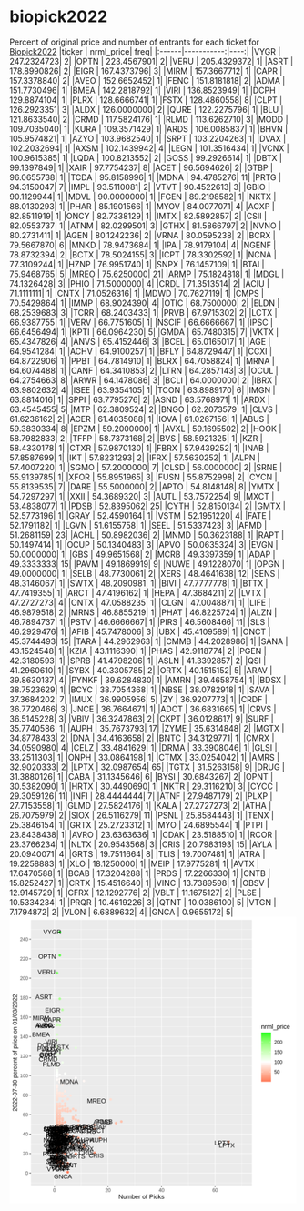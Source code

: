 # biopick2022
Percent of original price and number of entrants for each ticket for [Biopick2022](https://twitter.com/hashtag/Biopick2022)
|ticker |  nrml_price| freq|
|:------|-----------:|----:|
|VYGR   | 247.2324723|    2|
|OPTN   | 223.4567901|    2|
|VERU   | 205.4329372|    1|
|ASRT   | 178.8990826|    2|
|EIGR   | 167.4373796|    3|
|MIRM   | 157.3667712|    1|
|CAPR   | 157.3378840|    2|
|AVEO   | 152.6652452|    1|
|FENC   | 151.8181818|    2|
|ADMA   | 151.7730496|    1|
|BMEA   | 142.2818792|    1|
|VIRI   | 136.8523949|    1|
|DCPH   | 129.8874104|    1|
|PLRX   | 128.6666741|    1|
|FSTX   | 128.4860558|    8|
|CLPT   | 126.2923351|    3|
|ALDX   | 126.0000000|    2|
|QURE   | 122.2275796|    1|
|BLU    | 121.8633540|    2|
|CRMD   | 117.5824176|    1|
|RLMD   | 113.6262710|    3|
|MODD   | 109.7035040|    1|
|KURA   | 109.3571429|    1|
|ARDS   | 106.0085837|    1|
|BHVN   | 105.9574821|    1|
|AZYO   | 103.9682540|    1|
|SRPT   | 103.2204263|    1|
|DVAX   | 102.2032694|    1|
|AXSM   | 102.1439942|    4|
|LEGN   | 101.3516434|    1|
|VCNX   | 100.9615385|    1|
|LQDA   | 100.8213552|    2|
|GOSS   |  99.2926614|    1|
|DBTX   |  99.1397849|    1|
|XAIR   |  97.7754237|    8|
|ACET   |  96.5694626|    2|
|GTBP   |  96.0655738|    1|
|TCDA   |  95.8158996|    1|
|MDNA   |  94.4785276|   11|
|PRTG   |  94.3150047|    7|
|IMPL   |  93.5110081|    2|
|VTVT   |  90.4522613|    3|
|GBIO   |  90.1129944|    1|
|MDVL   |  90.0000000|    1|
|FGEN   |  89.2198582|    1|
|NKTX   |  88.0130293|    1|
|PHAR   |  85.1901566|    1|
|MYOV   |  84.0077071|    4|
|ACXP   |  82.8511919|    1|
|ONCY   |  82.7338129|    1|
|IMTX   |  82.5892857|    2|
|CSII   |  82.0553737|    1|
|ATNM   |  82.0299501|    3|
|GTHX   |  81.5866797|    2|
|NVNO   |  80.2731411|    1|
|AGEN   |  80.1242236|    2|
|VRNA   |  80.0595238|    2|
|BCRX   |  79.5667870|    6|
|MNKD   |  78.9473684|    1|
|IPA    |  78.9179104|    4|
|NGENF  |  78.8732394|    2|
|BCTX   |  78.5024155|    3|
|ICPT   |  78.3302592|    1|
|NCNA   |  77.3109244|    1|
|HZNP   |  76.9951740|    1|
|SNPX   |  76.1457109|    1|
|BTAI   |  75.9468765|    5|
|MREO   |  75.6250000|   21|
|ARMP   |  75.1824818|    1|
|MDGL   |  74.1326428|    3|
|PHIO   |  71.5000000|    4|
|CRDL   |  71.3513514|    2|
|ACIU   |  71.1111111|    1|
|CNTX   |  71.0526316|    1|
|MDWD   |  70.7627119|    1|
|CMPS   |  70.5429864|    1|
|IMMP   |  68.9024390|    4|
|OTIC   |  68.7500000|    2|
|ELDN   |  68.2539683|    3|
|TCRR   |  68.2403433|    1|
|PRVB   |  67.9715302|    2|
|LCTX   |  66.9387755|    1|
|VERV   |  66.7751605|    1|
|NSCIF  |  66.6666667|    1|
|IPSC   |  66.6456494|    1|
|KPTI   |  66.0964230|    5|
|GMDA   |  65.7480315|    7|
|VKTX   |  65.4347826|    4|
|ANVS   |  65.4152446|    3|
|BCEL   |  65.0165017|    1|
|AGE    |  64.9541284|    1|
|ACHV   |  64.9100257|    1|
|BFLY   |  64.8729447|    1|
|CCXI   |  64.8722906|    1|
|PPBT   |  64.7814910|    1|
|BLRX   |  64.7058824|    1|
|MRNA   |  64.6074488|    1|
|CANF   |  64.3410853|    2|
|LTRN   |  64.2857143|    3|
|OCUL   |  64.2754663|    8|
|ARWR   |  64.1478086|    3|
|BCLI   |  64.0000000|    2|
|IBRX   |  63.9802632|    4|
|ISEE   |  63.9354105|    1|
|TCON   |  63.8989170|    6|
|IMGN   |  63.8814016|    1|
|SPPI   |  63.7795276|    2|
|ASND   |  63.5768971|    1|
|ARDX   |  63.4545455|    5|
|MTP    |  62.3809524|    2|
|BNGO   |  62.2073579|    1|
|CLVS   |  61.6236162|    2|
|ACER   |  61.4035088|    1|
|IOVA   |  61.0267156|    1|
|ABUS   |  59.3830334|    8|
|EPZM   |  59.2000000|    1|
|AVXL   |  59.1695502|    2|
|HOOK   |  58.7982833|    2|
|TFFP   |  58.7373168|    2|
|BVS    |  58.5921325|    1|
|KZR    |  58.4330178|    1|
|CTXR   |  57.9870130|    1|
|FBRX   |  57.9439252|    1|
|INAB   |  57.8587699|    1|
|IKT    |  57.8231293|    2|
|IFRX   |  57.5630252|    1|
|ALPN   |  57.4007220|    1|
|SGMO   |  57.2000000|    7|
|CLSD   |  56.0000000|    2|
|SRNE   |  55.9139785|    1|
|XFOR   |  55.8951965|    3|
|FUSN   |  55.8752998|    2|
|CYCN   |  55.8139535|    7|
|DARE   |  55.5000000|    2|
|APTO   |  54.8148148|    8|
|YMTX   |  54.7297297|    1|
|XXII   |  54.3689320|    3|
|AUTL   |  53.7572254|    9|
|MXCT   |  53.4838077|    1|
|PDSB   |  52.8395062|   25|
|CYTH   |  52.8150134|    2|
|GMTX   |  52.5773196|    1|
|GRAY   |  52.4590164|    1|
|VSTM   |  52.1951220|    4|
|FATE   |  52.1791182|    1|
|LGVN   |  51.6155758|    1|
|SEEL   |  51.5337423|    3|
|AFMD   |  51.2681159|   23|
|ACHL   |  50.8982036|    2|
|MNMD   |  50.3623188|    1|
|RAPT   |  50.1497414|    1|
|OCUP   |  50.1340483|    3|
|APVO   |  50.0635324|    3|
|EVGN   |  50.0000000|    1|
|GBS    |  49.9651568|    2|
|MCRB   |  49.3397359|    1|
|ADAP   |  49.3333333|   15|
|PAVM   |  49.1869919|    9|
|NUWE   |  49.1228070|    1|
|OPGN   |  49.0000000|    1|
|SELB   |  48.7730061|    2|
|XERS   |  48.4641638|   12|
|SENS   |  48.3146067|    1|
|SWTX   |  48.2090981|    1|
|BIVI   |  47.7777778|    1|
|BTTX   |  47.7419355|    1|
|ARCT   |  47.4196162|    1|
|HEPA   |  47.3684211|    2|
|LVTX   |  47.2727273|    4|
|ONTX   |  47.0588235|    1|
|CLGN   |  47.0048871|    1|
|LIFE   |  46.9879518|    2|
|MRNS   |  46.8855219|    1|
|PHAT   |  46.8225724|    1|
|ALZN   |  46.7894737|    1|
|PSTV   |  46.6666667|    1|
|PIRS   |  46.5608466|   11|
|SLS    |  46.2929476|    1|
|AFIB   |  45.7478006|    3|
|UBX    |  45.4109589|    1|
|ONCT   |  45.3744493|   15|
|TARA   |  44.2962963|    1|
|CMMB   |  44.2028986|    1|
|SANA   |  43.1524548|    1|
|KZIA   |  43.1116390|    1|
|PHAS   |  42.9118774|    2|
|PGEN   |  42.3180593|    1|
|SPRB   |  41.4798206|    1|
|ASLN   |  41.3392857|    2|
|QSI    |  41.2960610|    1|
|SYBX   |  40.3305785|    2|
|ORTX   |  40.1515152|    5|
|ARAV   |  39.8630137|    4|
|PYNKF  |  39.6284830|    1|
|AMRN   |  39.4658754|    1|
|BDSX   |  38.7523629|    1|
|BCYC   |  38.7054368|    1|
|NBSE   |  38.0782918|    1|
|SAVA   |  37.3684202|    7|
|IMUX   |  36.9905956|    5|
|ZY     |  36.9207773|    1|
|CRDF   |  36.7720466|    3|
|JNCE   |  36.7664671|    1|
|ADCT   |  36.6831665|    1|
|CRVS   |  36.5145228|    3|
|VBIV   |  36.3247863|    2|
|CKPT   |  36.0128617|    9|
|SURF   |  35.7740586|    1|
|AUPH   |  35.7673793|   17|
|ZYME   |  35.6314848|    2|
|MGTX   |  34.8778433|    2|
|DNA    |  34.4163658|    2|
|BNTC   |  34.3129771|    1|
|CMRX   |  34.0590980|    4|
|CELZ   |  33.4841629|    1|
|DRMA   |  33.3908046|    1|
|GLSI   |  33.2511303|    1|
|ONPH   |  33.0864198|    1|
|CTMX   |  33.0254042|    1|
|AMRS   |  32.9020333|    2|
|LPTX   |  32.0987654|   65|
|TGTX   |  31.5263158|    9|
|DRUG   |  31.3880126|    1|
|CABA   |  31.1345646|    6|
|BYSI   |  30.6843267|    2|
|OPNT   |  30.5382090|    1|
|HRTX   |  30.4490690|    1|
|NKTR   |  29.3116210|    3|
|CYCC   |  29.3059126|   11|
|INFI   |  28.4444444|    7|
|ATNF   |  27.9487179|    2|
|PLXP   |  27.7153558|    1|
|GLMD   |  27.5824176|    1|
|KALA   |  27.2727273|    2|
|ATHA   |  26.7075979|    2|
|SIOX   |  26.5116279|   11|
|PSNL   |  25.8584443|    1|
|TENX   |  25.3846154|    1|
|GRTX   |  25.2723312|    1|
|MYO    |  24.6895544|    1|
|PTPI   |  23.8438438|    1|
|AVRO   |  23.6363636|    1|
|CDAK   |  23.5188510|    1|
|RCOR   |  23.3766234|    1|
|NLTX   |  20.9543568|    3|
|CRIS   |  20.7983193|   15|
|AYLA   |  20.0940071|    4|
|GRTS   |  19.7511664|    8|
|TLIS   |  19.7007481|    1|
|ATRA   |  19.2258883|    1|
|XLO    |  18.1250000|    1|
|MEIP   |  17.9775281|    1|
|AVTX   |  17.6470588|    1|
|BCAB   |  17.3204288|    1|
|PRDS   |  17.2266330|    1|
|CNTB   |  15.8252427|    1|
|CRTX   |  15.4516640|    1|
|VINC   |  13.7389598|    1|
|OBSV   |  12.9145729|    1|
|CFRX   |  12.1292776|    2|
|VBLT   |  11.1675127|    2|
|PLSE   |  10.5334234|    1|
|PRQR   |  10.4619226|    3|
|QTNT   |  10.0386100|    5|
|VTGN   |   7.1794872|    2|
|VLON   |   6.6889632|    4|
|GNCA   |   0.9655172|    5|
![retvspicks](biopicks.png?raw=true)
